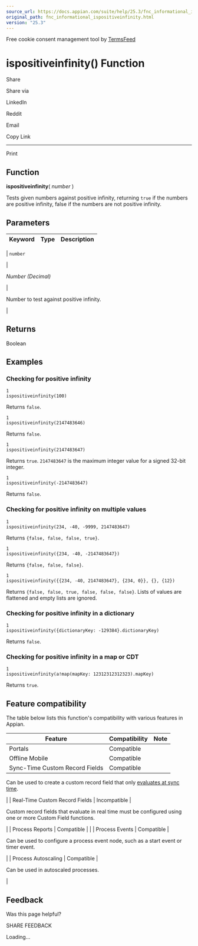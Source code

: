```yaml
---
source_url: https://docs.appian.com/suite/help/25.3/fnc_informational_ispositiveinfinity.html
original_path: fnc_informational_ispositiveinfinity.html
version: "25.3"
---
```


Free cookie consent management tool by [TermsFeed](https://www.termsfeed.com/)

# ispositiveinfinity() Function

Share

Share via

LinkedIn

Reddit

Email

Copy Link

* * *

Print

## Function

**ispositiveinfinity**( _number_ )

Tests given numbers against positive infinity, returning `true` if the numbers are positive infinity, false if the numbers are not positive infinity.

## Parameters

| Keyword | Type | Description |
| --- | --- | --- |
|
`number`

 |

_Number (Decimal)_

 |

Number to test against positive infinity.

 |

## Returns

Boolean

## Examples

### Checking for positive infinity

```
1
ispositiveinfinity(100)
```

Returns `false`.

```
1
ispositiveinfinity(2147483646)
```

Returns `false`.

```
1
ispositiveinfinity(2147483647)
```

Returns `true`. `2147483647` is the maximum integer value for a signed 32-bit integer.

```
1
ispositiveinfinity(-2147483647)
```

Returns `false`.

### Checking for positive infinity on multiple values

```
1
ispositiveinfinity(234, -40, -9999, 2147483647)
```

Returns `{false, false, false, true}`.

```
1
ispositiveinfinity({234, -40, -2147483647})
```

Returns `{false, false, false}`.

```
1
ispositiveinfinity({​{234, -40, 2147483647}, {234, 0}}, {}, {12})
```

Returns `{false, false, true, false, false, false}`. Lists of values are flattened and empty lists are ignored.

### Checking for positive infinity in a dictionary

```
1
ispositiveinfinity({dictionaryKey: -129384}.dictionaryKey)
```

Returns `false`.

### Checking for positive infinity in a map or CDT

```
1
ispositiveinfinity(a!map(mapKey: 12312312312323).mapKey)
```

Returns `true`.

## Feature compatibility

The table below lists this function's compatibility with various features in Appian.

| Feature | Compatibility | Note |
| --- | --- | --- |
| Portals | Compatible |  |
| Offline Mobile | Compatible |  |
| Sync-Time Custom Record Fields | Compatible |
Can be used to create a custom record field that only [evaluates at sync time](custom-record-fields.html#prodlink-sync-time-evaluations).

 |
| Real-Time Custom Record Fields | Incompatible |

Custom record fields that evaluate in real time must be configured using one or more Custom Field functions.

 |
| Process Reports | Compatible |  |
| Process Events | Compatible |

Can be used to configure a process event node, such as a start event or timer event.

 |
| Process Autoscaling | Compatible |

Can be used in autoscaled processes.

 |

## Feedback

Was this page helpful?

SHARE FEEDBACK

Loading...